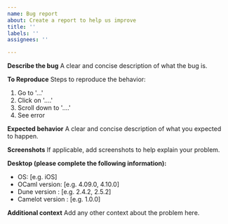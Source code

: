 ```yaml
---
name: Bug report
about: Create a report to help us improve
title: ''
labels: ''
assignees: ''

---
```


**Describe the bug**
A clear and concise description of what the bug is.

**To Reproduce**
Steps to reproduce the behavior:
1. Go to '...'
2. Click on '....'
3. Scroll down to '....'
4. See error

**Expected behavior**
A clear and concise description of what you expected to happen.

**Screenshots**
If applicable, add screenshots to help explain your problem.

**Desktop (please complete the following information):**
 - OS: [e.g. iOS]
 - OCaml version: [e.g. 4.09.0, 4.10.0]
 - Dune version : [e.g. 2.4.2, 2.5.2]
 - Camelot version : [e.g. 1.0.0]


**Additional context**
Add any other context about the problem here.
